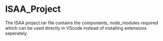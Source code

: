 # ISAA_Project
The ISAA project.rar file contains the components, node_modules required which can be used directly in VScode instead of installing extensions seperately.
